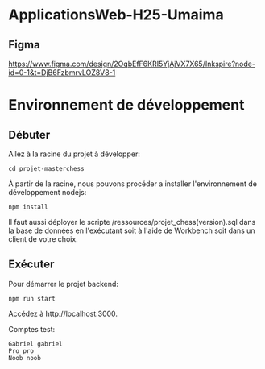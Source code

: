 # ApplicationsWeb-H25-Umaima

## Figma
https://www.figma.com/design/2OqbEfF6KRI5YjAjVX7X65/Inkspire?node-id=0-1&t=DjB6FzbmrvLOZ8V8-1

# Environnement de développement
## Débuter
Allez à la racine du projet à développer:
```
cd projet-masterchess
```
À partir de la racine, nous pouvons procéder a installer l'environnement de développement nodejs:
```
npm install
```
Il faut aussi déployer le scripte /ressources/projet_chess(version).sql dans la base de données en l'exécutant soit à l'aide de Workbench soit dans un client de votre choix.

## Exécuter
Pour démarrer le projet backend:
```
npm run start
```

Accédez à http://localhost:3000.

Comptes test:
```
Gabriel gabriel
Pro pro
Noob noob
```
